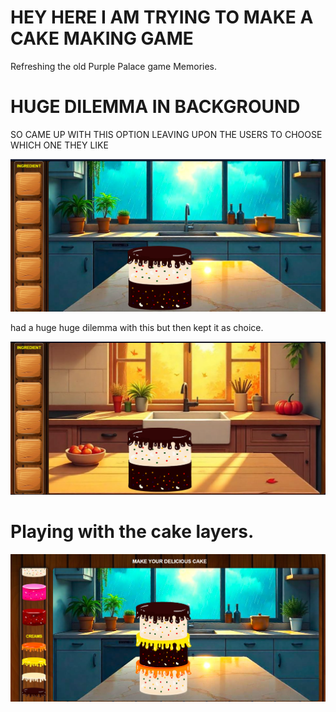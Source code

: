 # HEY HERE I AM TRYING TO MAKE A CAKE MAKING GAME

Refreshing the old Purple Palace game Memories. 

# HUGE DILEMMA IN BACKGROUND
 SO CAME UP WITH THIS OPTION LEAVING UPON THE USERS TO CHOOSE WHICH ONE THEY LIKE

<img src="./images/Screenshot 2025-06-16 215239.png">

 had a huge huge dilemma with this but then kept it as choice.
 
  <img src="./images/Screenshot 2025-06-16 215334.png">

# Playing with the cake layers.

  <img src="./images/Screenshot 2025-06-17 002903.png">
